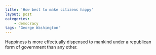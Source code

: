 ```yaml
---
title: 'How best to make citizens happy'
layout: post
categories:
    - democracy
tags: 'George Washington'
---
```


Happiness is more effectually dispensed to mankind under a republican form of government than any other.
